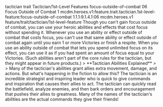 <ability>
  <metadata>
    <class>tactician</class>
    <feature_type>trait</feature_type>
    <file_dpath>Tactician/1st-Level Features</file_dpath>
    <item_id>focus-outside-of-combat</item_id>
    <item_index>06</item_index>
    <item_name>Focus Outside of Combat</item_name>
    <level>1</level>
    <scc>mcdm.heroes.v1:feature.trait.tactician.1st-level-feature:focus-outside-of-combat</scc>
    <scdc>1.1.1:9.1.4.1:06</scdc>
    <source>mcdm.heroes.v1</source>
    <type>feature/trait/tactician/1st-level-feature</type>
  </metadata>
  <effects>
    <effect type="mundane">Though you can&apos;t gain focus outside of combat, you can use your heroic abilities and effects that cost focus without spending it. Whenever you use an ability or effect outside of combat that costs focus, you can&apos;t use that same ability or effect outside of combat again until you earn 1 or more Victories or finish a respite.
When you use an ability outside of combat that lets you spend unlimited focus on its effect, you can use it as if you had spent an amount of focus equal to your Victories. (Such abilities aren&apos;t part of the core rules for the tactician, but they might appear in future products.)
&gt; **Tactician Abilities Explained**
&gt;
&gt; Many of the tactician&apos;s abilities grant allies extra movement, damage, and actions. But what&apos;s happening in the fiction to allow this? The tactician is an incredible strategist and inspiring leader who is quick to give commands and inspiration that causes their allies to act. The tactician can quickly read the battlefield, analyze enemies, and then bark orders and encouragement that pushes their allies to greatness. Many of the names of the tactician&apos;s abilities are the actual commands they give their friends!</effect>
  </effects>
</ability>
